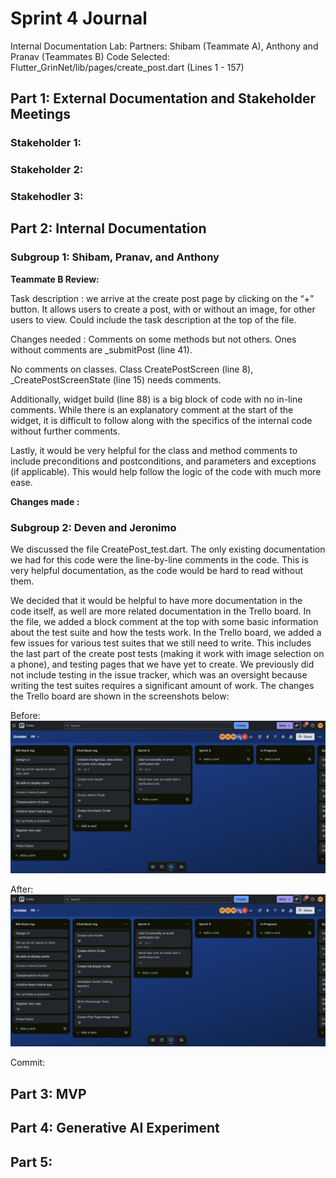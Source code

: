# Sprint 4 Journal

Internal Documentation Lab: Partners: Shibam (Teammate A), Anthony and Pranav (Teammates B)
Code Selected: Flutter_GrinNet/lib/pages/create_post.dart (Lines 1 - 157)

## Part 1: External Documentation and Stakeholder Meetings

<!-- In your Sprint Journal, add an entry that includes the following for each stakeholder:
-Who you met with
    -Name, occupation, and other relevant information about the stakeholder
    -Date and time of the stakeholder meeting
-Description of the test session and feedback
    -What was their behavior of interacting with the documentation?
    -Did they succeed or get stuck?
    -What feedback did they provide about documentation?
    -What questions did you ask, and what were the stakeholder's answers? -->

### Stakeholder 1:

### Stakeholder 2:

### Stakehodler 3:

## Part 2: Internal Documentation

<!-- As part of Sprint 4, you will submit the following deliverables as entries in your sprint journal:

For each subgroup
- Name the members of that subgroup
- Identify the code that you worked with in the lab (e.g. calico.java, lines 1-437)
- Write a paragraph to describe the changes that you made to the code and the documentation
- Identify existing documentation that was helpful
- Identify the commit hash of the commit in which you wrote your new documentation. Provide a Github link where your instructor can view the diff of that commit.
- If you created or updated any issues in your issue tracker, show a "before" and "after" snapshot of the detailed view of each issue so that the difference can clearly be seen -->

### Subgroup 1: Shibam, Pranav, and Anthony


**Teammate B Review:**

Task description : 
we arrive at the create post page by clicking on the “+” button. It  allows users to create a post, with or without an image, for other users to view. Could include the task description at the top of the file.

Changes needed :
Comments on some methods but not others. Ones without comments are _submitPost (line 41).

No comments on classes. Class CreatePostScreen (line 8), _CreatePostScreenState (line 15) needs comments.  

Additionally, widget build (line 88) is a big block of code with no in-line comments. While there is an explanatory comment at the start of the widget, it is difficult to follow along with the specifics of the internal code without further comments.  

Lastly, it would be very helpful for the class and method comments to include preconditions and postconditions, and parameters and exceptions (if applicable). This would help follow the logic of the code with much more ease. 

**Changes made :**


### Subgroup 2: Deven and Jeronimo

We discussed the file CreatePost_test.dart. The only existing documentation we had for this code were the line-by-line comments in the code. This is very helpful documentation, as the code would be hard to read without them. 

We decided that it would be helpful to have more documentation in the code itself, as well are more related documentation in the Trello board. In the file, we added a block comment at the top with some basic information about the test suite and how the tests work. In the Trello board, we added a few issues for various test suites that we still need to write. This includes the last part of the create post tests (making it work with image selection on a phone), and testing pages that we have yet to create. We previously did not include testing in the issue tracker, which was an oversight because writing the test suites requires a significant amount of work. The changes the Trello board are shown in the screenshots below:

Before:
![Image](../Sprint_4/Sprint_4_Images/DocLab2TrelloBefore.png)

After:
![Image](../Sprint_4/Sprint_4_Images/DocLab2TrelloAfter.png)



Commit: 

## Part 3: MVP

<!-- In a Sprint Journal entry, remind us what your MVP is (look back to Milestone 1 where you described what features would be included in your MVP)
Describe what work, if any, remains toward delivering your MVP -->

## Part 4: Generative AI Experiment

<!-- For each use of AI this sprint, write an entry in your Sprint Journal including:
- Name the members of your team who tried it.
- Going into this use of AI, what were your goals and expectations?
- Describe the use specifically in detail. How did you prompt the AI, and what was its output?
- How did this use of AI affect your product development or other sprint deliverables? If you integrated any of its output directly into your code base, include a link to a pull request where the generated output can be clearly distinguished.
- Refer back to your answer to question 2. To what extent did the use of AI achieve your goals and conform to your expectations? -->

## Part 5: 


